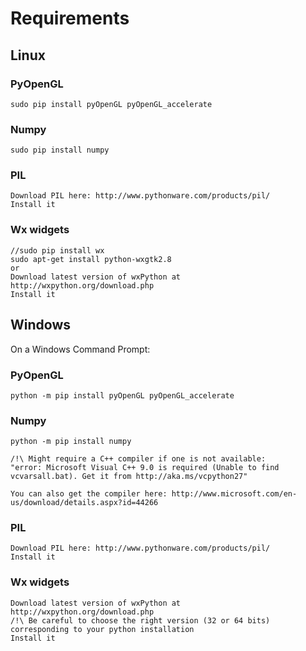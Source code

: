 # Requirements

## Linux

### PyOpenGL

    sudo pip install pyOpenGL pyOpenGL_accelerate

### Numpy

	sudo pip install numpy
	
### PIL

	Download PIL here: http://www.pythonware.com/products/pil/
	Install it

### Wx widgets

    //sudo pip install wx
    sudo apt-get install python-wxgtk2.8
	or
	Download latest version of wxPython at http://wxpython.org/download.php
	Install it

	
## Windows

On a Windows Command Prompt:

### PyOpenGL

    python -m pip install pyOpenGL pyOpenGL_accelerate

### Numpy

	python -m pip install numpy

	/!\ Might require a C++ compiler if one is not available:
	"error: Microsoft Visual C++ 9.0 is required (Unable to find vcvarsall.bat). Get it from http://aka.ms/vcpython27"

	You can also get the compiler here: http://www.microsoft.com/en-us/download/details.aspx?id=44266
	
### PIL

	Download PIL here: http://www.pythonware.com/products/pil/
	Install it
	
### Wx widgets

	Download latest version of wxPython at http://wxpython.org/download.php
	/!\ Be careful to choose the right version (32 or 64 bits) corresponding to your python installation
	Install it
